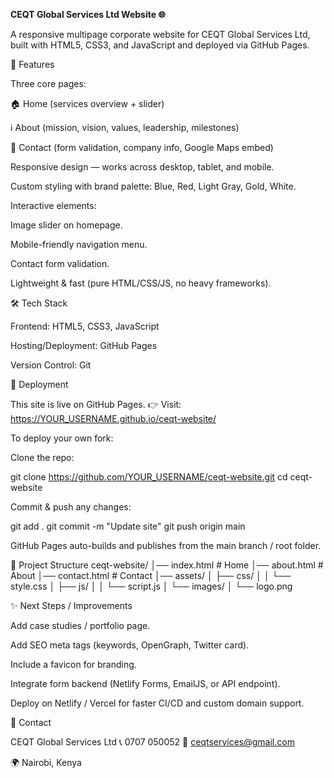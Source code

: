 **CEQT Global Services Ltd Website 🌐**

A responsive multipage corporate website for CEQT Global Services Ltd, built with HTML5, CSS3, and JavaScript and deployed via GitHub Pages.

📌 Features

Three core pages:

🏠 Home (services overview + slider)

ℹ️ About (mission, vision, values, leadership, milestones)

📩 Contact (form validation, company info, Google Maps embed)

Responsive design — works across desktop, tablet, and mobile.

Custom styling with brand palette: Blue, Red, Light Gray, Gold, White.

Interactive elements:

Image slider on homepage.

Mobile-friendly navigation menu.

Contact form validation.

Lightweight & fast (pure HTML/CSS/JS, no heavy frameworks).

🛠 Tech Stack

Frontend: HTML5, CSS3, JavaScript

Hosting/Deployment: GitHub Pages

Version Control: Git

🚀 Deployment

This site is live on GitHub Pages.
👉 Visit: https://YOUR_USERNAME.github.io/ceqt-website/

To deploy your own fork:

Clone the repo:

git clone https://github.com/YOUR_USERNAME/ceqt-website.git
cd ceqt-website


Commit & push any changes:

git add .
git commit -m "Update site"
git push origin main


GitHub Pages auto-builds and publishes from the main branch / root folder.

📂 Project Structure
ceqt-website/
│── index.html        # Home
│── about.html        # About
│── contact.html      # Contact
│── assets/
│   ├── css/
│   │    └── style.css
│   ├── js/
│   │    └── script.js
│   └── images/
│        └── logo.png

✨ Next Steps / Improvements

Add case studies / portfolio page.

Add SEO meta tags (keywords, OpenGraph, Twitter card).

Include a favicon for branding.

Integrate form backend (Netlify Forms, EmailJS, or API endpoint).

Deploy on Netlify / Vercel for faster CI/CD and custom domain support.

📧 Contact

CEQT Global Services Ltd
📞 0707 050052
📩 ceqtservices@gmail.com

🌍 Nairobi, Kenya
